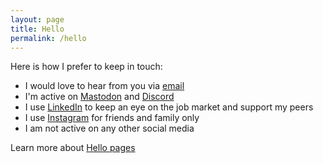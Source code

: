 ```yaml
---
layout: page
title: Hello
permalink: /hello
---
```


Here is how I prefer to keep in touch:

- I would love to hear from you via [email](mailto:niclake13@gmail.com)
- I'm active on [Mastodon](https://mastodon.social/@niclake) and [Discord](http://discordapp.com/users/147383526323388416)
- I use [LinkedIn](https://www.linkedin.com/in/niclake/) to keep an eye on the job market and support my peers
- I use [Instagram](http://instagram.com/niclake) for friends and family only
- I am not active on any other social media

Learn more about [Hello pages](https://alastairjohnston.com/introducing-hello-pages/)
